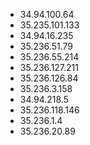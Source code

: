 * 34.94.100.64
* 35.235.101.133
* 34.94.16.235
* 35.236.51.79
* 35.236.55.214
* 35.236.127.211
* 35.236.126.84
* 35.236.3.158
* 34.94.218.5
* 35.236.118.146
* 35.236.1.4
* 35.236.20.89